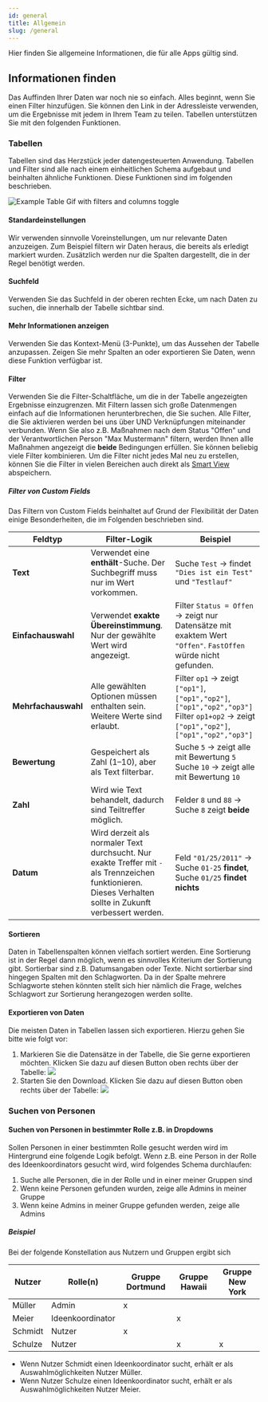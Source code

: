 ```yaml
---
id: general
title: Allgemein
slug: /general
---
```


Hier finden Sie allgemeine Informationen, die für alle Apps gültig sind.

## Informationen finden

Das Auffinden Ihrer Daten war noch nie so einfach. Alles beginnt, wenn Sie einen Filter hinzufügen. Sie können den Link in der Adressleiste verwenden, um die Ergebnisse mit jedem in Ihrem Team zu teilen. Tabellen unterstützen Sie mit den folgenden Funktionen.

### Tabellen

Tabellen sind das Herzstück jeder datengesteuerten Anwendung. Tabellen und Filter sind alle nach einem einheitlichen Schema aufgebaut und beinhalten ähnliche Funktionen.
Diese Funktionen sind im folgenden beschrieben.

![Example Table Gif with filters and columns toggle](https://caqadmin.blob.core.windows.net/public-screenshots/manual-screenshots/basicTableFunctions.gif)

#### Standardeinstellungen

Wir verwenden sinnvolle Voreinstellungen, um nur relevante Daten anzuzeigen. Zum Beispiel filtern wir Daten heraus, die bereits als erledigt markiert wurden.
Zusätzlich werden nur die Spalten dargestellt, die in der Regel benötigt werden.

#### Suchfeld

Verwenden Sie das Suchfeld in der oberen rechten Ecke, um nach Daten zu suchen, die innerhalb der Tabelle sichtbar sind.

#### Mehr Informationen anzeigen

Verwenden Sie das Kontext-Menü (3-Punkte), um das Aussehen der Tabelle anzupassen. Zeigen Sie mehr Spalten an oder exportieren Sie Daten, wenn diese Funktion verfügbar ist.

#### Filter

Verwenden Sie die Filter-Schaltfläche, um die in der Tabelle angezeigten Ergebnisse einzugrenzen.
Mit Filtern lassen sich große Datenmengen einfach auf die Informationen herunterbrechen, die Sie suchen. Alle Filter, die Sie aktivieren werden bei uns über UND Verknüpfungen miteinander verbunden.
Wenn Sie also z.B. Maßnahmen nach dem Status "Offen" und der Verantwortlichen Person "Max Mustermann" filtern, werden Ihnen allle Maßnahmen angezeigt die **beide** Bedingungen erfüllen.
Sie können beliebig viele Filter kombinieren. Um die Filter nicht jedes Mal neu zu erstellen, können Sie die Filter in vielen Bereichen auch direkt als [Smart View](/docs/faqs/smart-views) abspeichern.

##### Filter von Custom Fields

Das Filtern von Custom Fields beinhaltet auf Grund der Flexibilität der Daten einige Besonderheiten, die im Folgenden beschrieben sind.

| Feldtyp             | Filter-Logik                                                                                                                                                | Beispiel                                                                                                                                   |
| ------------------- | ----------------------------------------------------------------------------------------------------------------------------------------------------------- | ------------------------------------------------------------------------------------------------------------------------------------------ |
| **Text**            | Verwendet eine **enthält**-Suche. Der Suchbegriff muss nur im Wert vorkommen.                                                                               | Suche `Test` → findet `"Dies ist ein Test"` und `"Testlauf"`                                                                               |
| **Einfachauswahl**  | Verwendet **exakte Übereinstimmung**. Nur der gewählte Wert wird angezeigt.                                                                                 | Filter `Status = Offen` → zeigt nur Datensätze mit exaktem Wert `"Offen"`. `FastOffen` würde nicht gefunden.                               |
| **Mehrfachauswahl** | Alle gewählten Optionen müssen enthalten sein. Weitere Werte sind erlaubt.                                                                                  | Filter `op1` → zeigt `["op1"]`, `["op1","op2"]`, `["op1","op2","op3"]`<br/>Filter `op1+op2` → zeigt `["op1","op2"]`, `["op1","op2","op3"]` |
| **Bewertung**       | Gespeichert als Zahl (1–10), aber als Text filterbar.                                                                                                       | Suche `5` → zeigt alle mit Bewertung `5`<br/>Suche `10` → zeigt alle mit Bewertung `10`                                                    |
| **Zahl**            | Wird wie Text behandelt, dadurch sind Teiltreffer möglich.                                                                                                  | Felder `8` und `88` → Suche `8` zeigt **beide**                                                                                            |
| **Datum**           | Wird derzeit als normaler Text durchsucht. Nur exakte Treffer mit `-` als Trennzeichen funktionieren. Dieses Verhalten sollte in Zukunft verbessert werden. | Feld `"01/25/2011"` → Suche `01-25` **findet**, Suche `01/25` **findet nichts**                                                            |

#### Sortieren

Daten in Tabellenspalten können vielfach sortiert werden. Eine Sortierung ist in der Regel dann möglich, wenn es sinnvolles Kriterium der Sortierung gibt.
Sortierbar sind z.B. Datumsangaben oder Texte. Nicht sortierbar sind hingegen Spalten mit den Schlagworten. Da in der Spalte mehrere Schlagworte stehen könnten stellt sich hier nämlich die Frage, welches Schlagwort zur Sortierung herangezogen werden sollte.

#### Exportieren von Daten

Die meisten Daten in Tabellen lassen sich exportieren. Hierzu gehen Sie bitte wie folgt vor:

1. Markieren Sie die Datensätze in der Tabelle, die Sie gerne exportieren möchten. Klicken Sie dazu auf diesen Button oben rechts über der Tabelle: ![](https://caqadmin.blob.core.windows.net/faqs/0-images/mceclip2.png)
2. Starten Sie den Download. Klicken Sie dazu auf diesen Button oben rechts über der Tabelle: ![](https://caqadmin.blob.core.windows.net/faqs/0-images/mceclip3.png)

### Suchen von Personen

#### Suchen von Personen in bestimmter Rolle z.B. in Dropdowns

Sollen Personen in einer bestimmten Rolle gesucht werden wird im Hintergrund eine folgende Logik befolgt.
Wenn z.B. eine Person in der Rolle des Ideenkoordinators gesucht wird, wird folgendes Schema durchlaufen:

1. Suche alle Personen, die in der Rolle und in einer meiner Gruppen sind
2. Wenn keine Personen gefunden wurden, zeige alle Admins in meiner Gruppe
3. Wenn keine Admins in meiner Gruppe gefunden werden, zeige alle Admins

##### Beispiel

Bei der folgende Konstellation aus Nutzern und Gruppen ergibt sich

| Nutzer  | Rolle(n)         | Gruppe Dortmund | Gruppe Hawaii | Gruppe New York |
| ------- | ---------------- | --------------- | ------------- | --------------- |
| Müller  | Admin            | x               |               |                 |
| Meier   | Ideenkoordinator |                 | x             |                 |
| Schmidt | Nutzer           | x               |               |                 |
| Schulze | Nutzer           |                 | x             | x               |

- Wenn Nutzer Schmidt einen Ideenkoordinator sucht, erhält er als Auswahlmöglichkeiten Nutzer Müller.
- Wenn Nutzer Schulze einen Ideenkoordinator sucht, erhält er als Auswahlmöglichkeiten Nutzer Meier.
